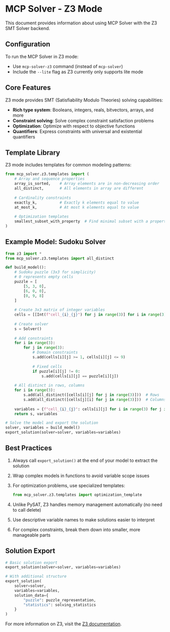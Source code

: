 # MCP Solver - Z3 Mode

This document provides information about using MCP Solver with the Z3 SMT Solver backend.

## Configuration

To run the MCP Solver in Z3 mode:

- Use `mcp-solver-z3` command (instead of `mcp-solver`)
- Include the `--lite` flag as Z3 currently only supports lite mode

## Core Features

Z3 mode provides SMT (Satisfiability Modulo Theories) solving capabilities:

- **Rich type system**: Booleans, integers, reals, bitvectors, arrays, and more
- **Constraint solving**: Solve complex constraint satisfaction problems
- **Optimization**: Optimize with respect to objective functions
- **Quantifiers**: Express constraints with universal and existential quantifiers

## Template Library

Z3 mode includes templates for common modeling patterns:

```python
from mcp_solver.z3.templates import (
    # Array and sequence properties
    array_is_sorted,    # Array elements are in non-decreasing order
    all_distinct,       # All elements in array are different
    
    # Cardinality constraints
    exactly_k,          # Exactly k elements equal to value
    at_most_k,          # At most k elements equal to value
    
    # Optimization templates
    smallest_subset_with_property  # Find minimal subset with a property
)
```

## Example Model: Sudoku Solver

```python
from z3 import *
from mcp_solver.z3.templates import all_distinct

def build_model():
    # Sudoku puzzle (3x3 for simplicity)
    # 0 represents empty cells
    puzzle = [
        [5, 3, 0],
        [6, 0, 0],
        [0, 9, 8]
    ]
    
    # Create 3x3 matrix of integer variables
    cells = [[Int(f"cell_{i}_{j}") for j in range(3)] for i in range(3)]
    
    # Create solver
    s = Solver()
    
    # Add constraints
    for i in range(3):
        for j in range(3):
            # Domain constraints
            s.add(cells[i][j] >= 1, cells[i][j] <= 9)
            
            # Fixed cells
            if puzzle[i][j] != 0:
                s.add(cells[i][j] == puzzle[i][j])
    
    # All distinct in rows, columns
    for i in range(3):
        s.add(all_distinct([cells[i][j] for j in range(3)]))  # Rows
        s.add(all_distinct([cells[j][i] for j in range(3)]))  # Columns
    
    variables = {f"cell_{i}_{j}": cells[i][j] for i in range(3) for j in range(3)}
    return s, variables

# Solve the model and export the solution
solver, variables = build_model()
export_solution(solver=solver, variables=variables)
```

## Best Practices

1. Always call `export_solution()` at the end of your model to extract the solution

2. Wrap complex models in functions to avoid variable scope issues

3. For optimization problems, use specialized templates:

   ```python
   from mcp_solver.z3.templates import optimization_template
   ```

4. Unlike PySAT, Z3 handles memory management automatically (no need to call delete)

5. Use descriptive variable names to make solutions easier to interpret

6. For complex constraints, break them down into smaller, more manageable parts

## Solution Export

```python
# Basic solution export
export_solution(solver=solver, variables=variables)

# With additional structure
export_solution(
    solver=solver, 
    variables=variables,
    solution_data={
        "puzzle": puzzle_representation,
        "statistics": solving_statistics
    }
)
```

For more information on Z3, visit the [Z3 documentation](https://z3prover.github.io/api/html/namespacez3py.html).